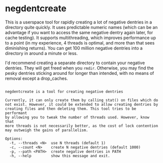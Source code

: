 negdentcreate
=============

This is a userspace tool for rapidly creating a lot of negative dentries in a
directory quite quickly. It uses predictable numeric names (which can be an
advantage if you want to access the same negative dentry again later, for cache
testing). It supports multithreading, which improves performance up to a point
(in my experience, 4 threads is optimal, and more than that sees diminishing
returns). You can get 100 million negative dentries into a directory in around a
minute or less.

I'd recommend creating a separate directory to contain your negative dentries.
They will get freed when you `rmdir`. Otherwise, you may find the pesky dentries
sticking around for longer than intended, with no means of removal except a
drop_caches.

```

negdentcreate is a tool for creating negative dentries

Currently, it can only create them by calling stat() on files which do
not exist. However, it could be extended to allow creating dentries by
creating files and then deleting them. This tool tries to be performant
by allowing you to tweak the number of threads used. However, know that
more threads is not necessarily better, as the cost of lock contention
may outweigh the gains of parallelism.

Options:
  -t, --threads <N>  use N threads (default 1)
  -c, --count <N>    create N negative dentries (default 1000)
  -p, --path <PATH>  create negative dentries in PATH
  -h, --help         show this message and exit.
```
